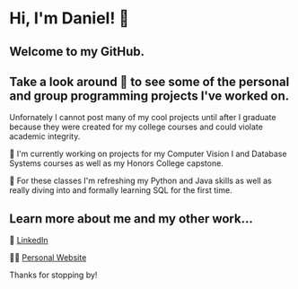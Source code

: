 # Hi, I'm Daniel! 👋
## Welcome to my GitHub.
## Take a look around 👀 to see some of the personal and group programming projects I've worked on.
Unfornately I cannot post many of my cool projects until after I graduate because they were created for my college courses and could violate academic integrity.

🔭 I'm currently working on projects for my Computer Vision I and Database Systems courses as well as my Honors College capstone.

🌱 For these classes I'm refreshing my Python and Java skills as well as really diving into and formally learning SQL for the first time.

## Learn more about me and my other work...
🔗 [LinkedIn](https://www.linkedin.com/in/daniellevert)

👨‍💻 [Personal Website](https://www.daniellevert.com)

Thanks for stopping by!
